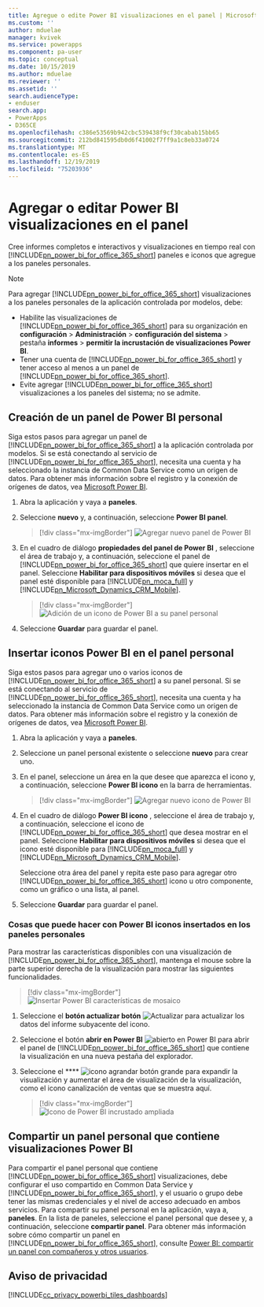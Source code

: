```yaml
---
title: Agregue o edite Power BI visualizaciones en el panel | MicrosoftDocs
ms.custom: ''
author: mduelae
manager: kvivek
ms.service: powerapps
ms.component: pa-user
ms.topic: conceptual
ms.date: 10/15/2019
ms.author: mduelae
ms.reviewer: ''
ms.assetid: ''
search.audienceType:
- enduser
search.app:
- PowerApps
- D365CE
ms.openlocfilehash: c386e53569b942cbc539438f9cf30cabab15bb65
ms.sourcegitcommit: 212bd841595db0d6f41002f7ff9a1c8eb33a0724
ms.translationtype: MT
ms.contentlocale: es-ES
ms.lasthandoff: 12/19/2019
ms.locfileid: "75203936"
---
```

# <a name="add-or-edit-power-bi-visualizations-on-your-dashboard"></a>Agregar o editar Power BI visualizaciones en el panel

Cree informes completos e interactivos y visualizaciones en tiempo real con [!INCLUDE[pn_power_bi_for_office_365_short](../includes/pn-power-bi-for-office-365-short.md)] paneles e iconos que agregue a los paneles personales.  
  
> [!NOTE]
> Para agregar [!INCLUDE[pn_power_bi_for_office_365_short](../includes/pn-power-bi-for-office-365-short.md)] visualizaciones a los paneles personales de la aplicación controlada por modelos, debe:  
> 
> - Habilite las visualizaciones de [!INCLUDE[pn_power_bi_for_office_365_short](../includes/pn-power-bi-for-office-365-short.md)] para su organización en **configuración** > **Administración** > **configuración del sistema** > pestaña **informes** > **permitir la incrustación de visualizaciones Power BI**.  
> - Tener una cuenta de [!INCLUDE[pn_power_bi_for_office_365_short](../includes/pn-power-bi-for-office-365-short.md)] y tener acceso al menos a un panel de [!INCLUDE[pn_power_bi_for_office_365_short](../includes/pn-power-bi-for-office-365-short.md)].  
> - Evite agregar [!INCLUDE[pn_power_bi_for_office_365_short](../includes/pn-power-bi-for-office-365-short.md)] visualizaciones a los paneles del sistema; no se admite.
  

## <a name="create-a-personal-power-bi-dashboard"></a>Creación de un panel de Power BI personal
  Siga estos pasos para agregar un panel de [!INCLUDE[pn_power_bi_for_office_365_short](../includes/pn-power-bi-for-office-365-short.md)] a la aplicación controlada por modelos. Si se está conectando al servicio de [!INCLUDE[pn_power_bi_for_office_365_short](../includes/pn-power-bi-for-office-365-short.md)], necesita una cuenta y ha seleccionado la instancia de Common Data Service como un origen de datos. Para obtener más información sobre el registro y la conexión de orígenes de datos, vea [Microsoft Power BI](https://powerbi.microsoft.com/).  

1. Abra la aplicación y vaya a **paneles**.
  
2. Seleccione **nuevo** y, a continuación, seleccione **Power BI panel**.  

   
    > [!div class="mx-imgBorder"] 
    > ![Agregar nuevo panel de Power BI](media/pbi_1.png "Agregar nuevo panel de Power BI") 

3. En el cuadro de diálogo **propiedades del panel de Power BI** , seleccione el área de trabajo y, a continuación, seleccione el panel de [!INCLUDE[pn_power_bi_for_office_365_short](../includes/pn-power-bi-for-office-365-short.md)] que quiere insertar en el panel. Seleccione **Habilitar para dispositivos móviles** si desea que el panel esté disponible para [!INCLUDE[pn_moca_full](../includes/pn-moca-full.md)] y [!INCLUDE[pn_Microsoft_Dynamics_CRM_Mobile](../includes/pn-dyn-365-phones.md)].

    
    > [!div class="mx-imgBorder"] 
    > ![Adición de un icono de Power BI a su panel personal](media/workspace-add-power-bi-dashboard.png "Adición de un icono de Power BI a su panel personal") 

4. Seleccione **Guardar** para guardar el panel.
 
## <a name="embed--power-bi-tiles-on-your-personal-dashboard"></a>Insertar iconos Power BI en el panel personal  
 Siga estos pasos para agregar uno o varios iconos de [!INCLUDE[pn_power_bi_for_office_365_short](../includes/pn-power-bi-for-office-365-short.md)] a su panel personal. Si se está conectando al servicio de [!INCLUDE[pn_power_bi_for_office_365_short](../includes/pn-power-bi-for-office-365-short.md)], necesita una cuenta y ha seleccionado la instancia de Common Data Service como un origen de datos. Para obtener más información sobre el registro y la conexión de orígenes de datos, vea [Microsoft Power BI](https://powerbi.microsoft.com/).  
  
1. Abra la aplicación y vaya a **paneles**. 
  
2. Seleccione un panel personal existente o seleccione **nuevo** para crear uno.  
  
3. En el panel, seleccione un área en la que desee que aparezca el icono y, a continuación, seleccione **Power BI icono** en la barra de herramientas.  

   > [!div class="mx-imgBorder"] 
   > ![Agregar nuevo icono de Power BI](media/pbi_2.png "Agregar nuevo icono de Power BI") 
  
4. En el cuadro de diálogo **Power BI icono** , seleccione el área de trabajo y, a continuación, seleccione el icono de [!INCLUDE[pn_power_bi_for_office_365_short](../includes/pn-power-bi-for-office-365-short.md)] que desea mostrar en el panel. Seleccione **Habilitar para dispositivos móviles** si desea que el icono esté disponible para [!INCLUDE[pn_moca_full](../includes/pn-moca-full.md)] y [!INCLUDE[pn_Microsoft_Dynamics_CRM_Mobile](../includes/pn-dyn-365-phones.md)].  
  
     Seleccione otra área del panel y repita este paso para agregar otro [!INCLUDE[pn_power_bi_for_office_365_short](../includes/pn-power-bi-for-office-365-short.md)] icono u otro componente, como un gráfico o una lista, al panel.  
  
5. Seleccione **Guardar** para guardar el panel.  
  
  
### <a name="things-you-can-do-with-power-bi-embedded-tiles-in-personal-dashboards"></a>Cosas que puede hacer con Power BI iconos insertados en los paneles personales 

Para mostrar las características disponibles con una visualización de [!INCLUDE[pn_power_bi_for_office_365_short](../includes/pn-power-bi-for-office-365-short.md)], mantenga el mouse sobre la parte superior derecha de la visualización para mostrar las siguientes funcionalidades.  
  
   > [!div class="mx-imgBorder"] 
   >![Insertar Power BI características de mosaico](media/embed-powerbi-tile-features.png "Insertar Power BI características de mosaico")  
  
1. Seleccione el **botón actualizar botón** ![Actualizar](media/embed-pbi-tile-refresh-button.png "Botón actualizar") para actualizar los datos del informe subyacente del icono.  
  
2. Seleccione el botón **abrir en Power BI** ![abierto en Power BI](media/open-in-power-bi.png "Botón abrir en Power BI") para abrir el panel de [!INCLUDE[pn_power_bi_for_office_365_short](../includes/pn-power-bi-for-office-365-short.md)] que contiene la visualización en una nueva pestaña del explorador.  
  
3. Seleccione el **** ![icono agrandar botón grande](media/embed-pbi-tile-enlarge-button.png "Icono de agrandar") para expandir la visualización y aumentar el área de visualización de la visualización, como el icono canalización de ventas que se muestra aquí.  
  
    > [!div class="mx-imgBorder"] 
    >![Icono de Power BI incrustado ampliada](media/embed-power-bi-tile-features.png "Icono de Power BI incrustado ampliada")  
  
 
## <a name="share-a-personal-dashboard-that-contains-power-bi-visualizations"></a>Compartir un panel personal que contiene visualizaciones Power BI  
 Para compartir el panel personal que contiene [!INCLUDE[pn_power_bi_for_office_365_short](../includes/pn-power-bi-for-office-365-short.md)] visualizaciones, debe configurar el uso compartido en Common Data Service y [!INCLUDE[pn_power_bi_for_office_365_short](../includes/pn-power-bi-for-office-365-short.md)], y el usuario o grupo debe tener las mismas credenciales y el nivel de acceso adecuado en ambos servicios. Para compartir su panel personal en la aplicación, vaya a, **paneles**. En la lista de paneles, seleccione el panel personal que desee y, a continuación, seleccione **compartir panel**. Para obtener más información sobre cómo compartir un panel en [!INCLUDE[pn_power_bi_for_office_365_short](../includes/pn-power-bi-for-office-365-short.md)], consulte [Power BI: compartir un panel con compañeros y otros usuarios](https://powerbi.microsoft.com/documentation/powerbi-service-share-unshare-dashboard/).  
  
<a name="privacy"></a>   
## <a name="privacy-notice"></a>Aviso de privacidad  
[!INCLUDE[cc_privacy_powerbi_tiles_dashboards](../includes/cc-privacy-powerbi-tiles-dashboards.md)]
  

